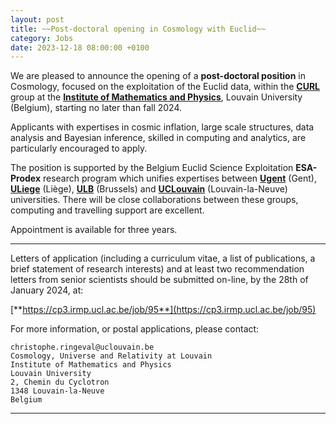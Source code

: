 ```yaml
---
layout: post
title: ~~Post-doctoral opening in Cosmology with Euclid~~
category: Jobs
date: 2023-12-18 08:00:00 +0100
---
```


We are pleased to announce the opening of a **post-doctoral position** in
Cosmology, focused on the exploitation of the Euclid data, within the
[**CURL**](https://curl.group) group at the [**Institute of
Mathematics and
Physics**](https://uclouvain.be/en/research-institutes/irmp), Louvain
University (Belgium), starting no later than fall 2024.

Applicants with expertises in cosmic inflation, large scale
structures, data analysis and Bayesian inference, skilled in
computing and analytics, are particularly encouraged to apply.

The position is supported by the Belgium Euclid Science
Exploitation **ESA-Prodex** research program which unifies
expertises between
[**Ugent**](https://research.ugent.be/web/person/sven-de-rijcke-0/en)
(Gent), [**ULiege**](https://www.astro.uliege.be/~sluse/) (Liège),
[**ULB**](https://physth.ulb.be/people_SClesse.html) (Brussels) and
[**UCLouvain**](https://curl.irmp.ucl.ac.be/members/chris.html)
(Louvain-la-Neuve) universities. There will be close collaborations
between these groups, computing and travelling support are excellent.

Appointment is available for three years.

---

Letters of application (including a curriculum vitae, a list of
publications, a brief statement of research interests) and at least
two recommendation letters from senior scientists should be submitted
on-line, by the 28th of January 2024, at:

[**https://cp3.irmp.ucl.ac.be/job/95**](https://cp3.irmp.ucl.ac.be/job/95)


For more information, or postal applications, please contact:
```
christophe.ringeval@uclouvain.be
Cosmology, Universe and Relativity at Louvain
Institute of Mathematics and Physics
Louvain University
2, Chemin du Cyclotron
1348 Louvain-la-Neuve
Belgium
```

---



